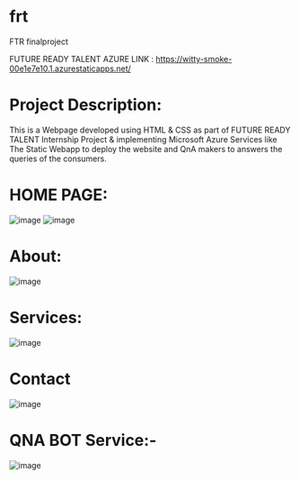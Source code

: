 # frt
FTR finalproject

FUTURE READY TALENT AZURE LINK : https://witty-smoke-00e1e7e10.1.azurestaticapps.net/

# Project Description:
This is a Webpage developed using HTML & CSS as part of FUTURE READY TALENT Internship Project & implementing Microsoft Azure Services like The Static Webapp to deploy the website and QnA makers to answers the queries of the consumers.


# HOME PAGE:
![image](https://user-images.githubusercontent.com/91054377/180487054-c59d7ccf-a2b3-4151-bb81-d6fbe12e3298.png)
![image](https://user-images.githubusercontent.com/91054377/180487129-53250b41-581a-4d84-9bc9-b168e4105eb9.png)
# About:
![image](https://user-images.githubusercontent.com/91054377/180486957-0c7de31b-8217-42ca-8fe8-4413e24e1583.png)
# Services:
![image](https://user-images.githubusercontent.com/91054377/180486846-b129bb93-307f-427e-a81e-769015523f81.png)
# Contact
![image](https://user-images.githubusercontent.com/91054377/180486739-b970ad40-fc82-44bf-a75f-fb06516f21f7.png)
# QNA BOT Service:-
![image](https://user-images.githubusercontent.com/91054377/176594722-d44ffe15-7505-4f4c-88b8-bd2feda08eb0.png)



